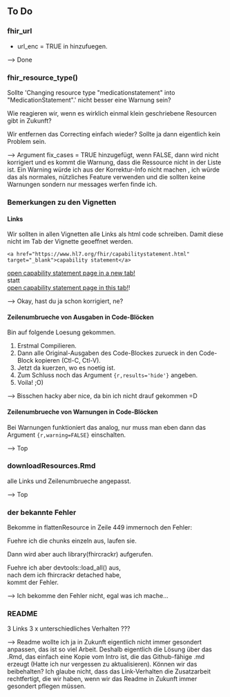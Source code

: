 ## To Do

### fhir_url
-  url_enc = TRUE in  hinzufuegen.

--> Done

### fhir_resource_type()
Sollte 'Changing resource type "medicationstatement" into "MedicationStatement".' nicht besser eine Warnung sein?

Wie reagieren wir, wenn es wirklich einmal klein geschriebene Resourcen gibt in Zukunft?

Wir entfernen das Correcting einfach wieder? Sollte ja dann eigentlich kein Problem sein.

--> Argument fix_cases = TRUE hinzugefügt, wenn FALSE, dann wird nicht korrigiert und es kommt die Warnung, 
dass die Ressource nicht in der Liste ist. Ein Warning würde ich aus der Korrektur-Info nicht machen , ich würde das als normales, nützliches Feature verwenden und die sollten keine Warnungen sondern nur messages werfen finde ich.

### Bemerkungen zu den Vignetten

#### Links

Wir sollten in allen Vignetten alle Links als html code schreiben. Damit diese nicht im Tab der Vignette geoeffnet werden.

```<a href="https://www.hl7.org/fhir/capabilitystatement.html" target="_blank">capability statement</a>```

<a href="https://www.hl7.org/fhir/capabilitystatement.html" target="_blank">open capability statement page in a new tab!</a>  
statt  
[open capability statement page in this tab!](https://www.hl7.org/fhir/capabilitystatement.html)!
  
--> Okay, hast du ja schon korrigiert, ne? 

#### Zeilenumbrueche von Ausgaben in Code-Blöcken

Bin auf folgende Loesung gekommen.  
1. Erstmal Compilieren.  
2. Dann alle Original-Ausgaben des Code-Blockes zurueck in den Code-Block kopieren (Ctl-C, Ctl-V).  
3. Jetzt da kuerzen, wo es noetig ist.  
4. Zum Schluss noch das Argument ```{r,results='hide'}``` angeben.  
5. Voila! ;O)  
  
--> Bisschen hacky aber nice, da bin ich nicht drauf gekommen =D
    
#### Zeilenumbrueche von Warnungen in Code-Blöcken
Bei Warnungen funktioniert das analog, nur muss man eben dann das Argument ```{r,warning=FALSE}``` einschalten.
  
--> Top
### downloadResources.Rmd
alle Links und Zeilenumbrueche angepasst.

--> Top

### der bekannte Fehler

Bekomme in flattenResource in Zeile 449 immernoch den Fehler:

Fuehre ich die chunks einzeln aus, laufen sie.

Dann wird aber auch library(fhircrackr) aufgerufen.

Fuehre ich aber devtools::load_all() aus,  
nach dem ich fhircrackr detached habe,  
kommt der Fehler.

--> Ich bekomme den Fehler nicht, egal was ich mache...


### README
3 Links
3 x unterschiedliches Verhalten ???


--> Readme wollte ich ja in Zukunft eigentlich nicht immer gesondert anpassen, das ist so viel Arbeit.
Deshalb eigentlich die Lösung über das .Rmd, das einfach eine Kopie vom Intro ist, die das Github-fähige .md erzeugt (Hatte ich nur vergessen zu aktualisieren). Können wir das beibehalten? Ich glaube nicht, dass das Link-Verhalten die Zusatzarbeit rechtfertigt, die wir haben, wenn wir das Readme in Zukunft immer gesondert pflegen müssen.

<a href="" target="_blank"></a>
